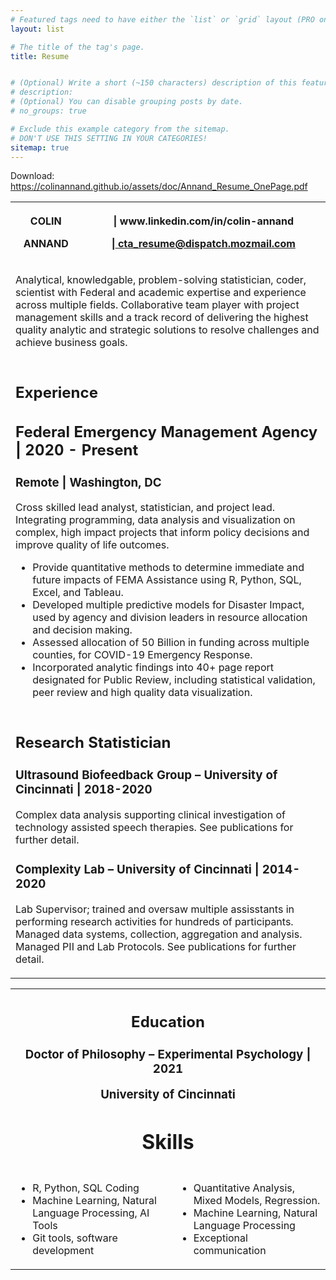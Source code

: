 ```yaml
---
# Featured tags need to have either the `list` or `grid` layout (PRO only).
layout: list

# The title of the tag's page.
title: Resume


# (Optional) Write a short (~150 characters) description of this featured tag.
# description: 
# (Optional) You can disable grouping posts by date.
# no_groups: true

# Exclude this example category from the sitemap.
# DON'T USE THIS SETTING IN YOUR CATEGORIES!
sitemap: true
---
```


Download: 
<https://colinannand.github.io/assets/doc/Annand_Resume_OnePage.pdf>

<table>
<tbody>
<tr><th><p>COLIN</p><p>ANNAND</p></th><th><p> | www.linkedin.com/in/colin-annand</p><p>|<a href="mailto:cta_resume@dispatch.mozmail.com"> cta_resume@dispatch.mozmail.com</a></p></th></tr><tr><td colspan="2">
<p>Analytical, knowledgable, problem-solving statistician, coder, scientist with Federal and academic expertise and experience across multiple fields. Collaborative team player with project management skills and a track record of delivering the highest quality analytic and strategic solutions to resolve challenges and achieve business goals.</p></td></tr><tr><td colspan="2">
<h2>Experience</h2>
<h2>Federal Emergency Management Agency | 2020 - Present </h2>
<h3>Remote | Washington, DC</h3>
<p>Cross skilled lead analyst, statistician, and project lead. Integrating programming, data analysis and visualization on complex, high impact projects that inform policy decisions and improve quality of life outcomes.</p></h4><ul><li>Provide quantitative methods to determine immediate and future impacts of FEMA Assistance using R, Python, SQL, Excel, and Tableau.</li><li>Developed multiple predictive models for Disaster Impact, used by agency and division leaders in resource allocation and decision making.</li><li>Assessed allocation of 50 Billion in funding across multiple counties, for COVID-19 Emergency Response.</li><li>Incorporated analytic findings into 40+ page report designated for Public Review, including statistical validation, peer review and high quality data visualization.</li></ul></td></tr>
<tr><td colspan="2">
<h2> Research Statistician </h2>
<h3>Ultrasound Biofeedback Group – University of Cincinnati | 2018-2020</h3>
<p>Complex data analysis supporting clinical investigation of technology assisted speech therapies. See publications for further detail. </p>

<h3>Complexity Lab – University of Cincinnati | 2014-2020 </h3>
<p>Lab Supervisor; trained and oversaw multiple assisstants in performing research activities for hundreds of participants. Managed data systems, collection, aggregation and analysis. Managed PII and Lab Protocols. See publications for further detail. </p></td></tr></tbody></table>

<table><tbody><tr><th colspan="3">
<h2>Education</h2>
<h3>Doctor of Philosophy – Experimental Psychology | 2021
<p>University of Cincinnati</p></h3>

<h1>Skills</h1></td></tr><tr><td colspan="2"><ul><li>R, Python, SQL Coding</li><li>Machine Learning, Natural Language Processing, AI Tools</li><li>Git tools, software development</li></ul></td><td colspan="2"><ul><li>Quantitative Analysis, Mixed Models, Regression.</li><li>Machine Learning, Natural Language Processing</li><li>Exceptional communication</li></ul></td></tr>
</tbody>
</table>